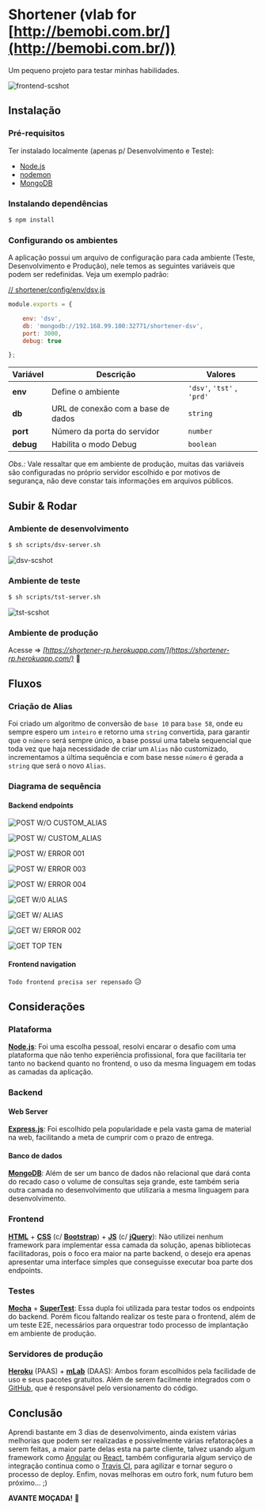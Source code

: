 # Shortener (vlab for [http://bemobi.com.br/](http://bemobi.com.br/))

Um pequeno projeto para testar minhas habilidades.

![frontend-scshot](../master/scshot/frontend-scshot.png)

## Instalação

### Pré-requisitos

Ter instalado localmente (apenas p/ Desenvolvimento e Teste):
- [Node.js](https://nodejs.org/)
- [nodemon](https://nodemon.io/)
- [MongoDB](https://mongodb.com/)

### Instalando dependências

```bash
$ npm install
```

### Configurando os ambientes

A aplicação possui um arquivo de configuração para cada ambiente (Teste, Desenvolvimento e Produção), nele temos as seguintes variáveis que podem ser redefinidas. Veja um exemplo padrão:

[// shortener/config/env/dsv.js](../master/config/env/dsv.js)
```javascript
module.exports = {

	env: 'dsv',
	db: 'mongodb://192.168.99.100:32771/shortener-dsv',
	port: 3000,
	debug: true

};
```

Variável | Descrição | Valores
--- | --- | ---
**env** | Define o ambiente | `'dsv'`, `'tst'` , `'prd'`
**db** | URL de conexão com a base de dados | `string`
**port** | Número da porta do servidor | `number`
**debug** | Habilita o modo Debug | `boolean`

_Obs.:_ Vale ressaltar que em ambiente de produção, muitas das variáveis são configuradas no próprio servidor escolhido e por motivos de segurança, não deve constar tais informações em arquivos públicos.

## Subir & Rodar

### Ambiente de desenvolvimento

```bash
$ sh scripts/dsv-server.sh
```
![dsv-scshot](../master/scshot/dsv-scshot.png)

### Ambiente de teste

```bash
$ sh scripts/tst-server.sh
```

![tst-scshot](../master/scshot/tst-scshot.png)

### Ambiente de produção

Acesse => *[https://shortener-rp.herokuapp.com/](https://shortener-rp.herokuapp.com/)* :clap:

## Fluxos

### Criação de Alias

Foi criado um algoritmo de conversão de `base 10` para `base 58`, onde eu sempre espero um `inteiro` e retorno uma `string` convertida, para garantir que o `número` será sempre único, a base possui uma tabela sequencial que toda vez que haja necessidade de criar um `Alias` não customizado, incrementamos a última sequência e com base nesse `número` é gerada a `string` que será o novo `Alias`.

### Diagrama de sequência

#### Backend endpoints

![POST W/O CUSTOM_ALIAS](https://www.websequencediagrams.com/cgi-bin/cdraw?lz=dGl0bGUgUE9TVCBXL08gQ1VTVE9NX0FMSUFTCgpVc2VyLT5FeHByZXNzLmpzOiBwb3N0IC9zaG9ydGVuZXIvY3JlYXRlP3VybD1odHRwOi8vbG9uZy11cmwuaW8Kbm90ZSByaWdodCBvZiAAPgoKICAgICBpZiBVUkwgVE8gQkUgU0hPUlRFTgAVBWFuZAAVBVZBTElEAAkJAIEOEWVuZCBub3RlCgCBFwotPk1vbmdvREI6IGZpbmQAUAZVUkwgU0VRVUVOQ0UKABkHLQCBSQ5yZXNwb25zZSBJTkNSRU1FTlQAgR0fZ2VuZXJhdGUgQkFTRTU4IEVOQ09ERQCBUgZmcm9tAGcTAIERHgCCQwYAgSgJAIEIIFNVQ0NFU1MAgW8MLT5Vc2VyABgMVEFUVVMgMjAxAIJNBUpTT04gREFUQQo&s=qsd)

![POST W/ CUSTOM_ALIAS](https://www.websequencediagrams.com/cgi-bin/cdraw?lz=dGl0bGUgUE9TVCBXLyBDVVNUT01fQUxJQVMKClVzZXItPkV4cHJlc3MuanM6IHBvc3QgL3Nob3J0ZW5lci9jcmVhdGU_dXJsPWh0dHA6Ly9sb25nLXVybC5pbyYAQgw9bGdpCm5vdGUgcmlnaHQgb2YgAE8KCiAgICAgaWYgVVJMIFRPIEJFIFNIT1JURU4AFQVhbmQAFQVWQUxJRAAJCQCBHxBlbmQgbm90ZQoAgScKLT5Nb25nb0RCOiBmaW5kIACBUgYADQctAIFNDnJlc3BvbnNlIE5PVCBGT1VORAAzFgCBbQYAgRoGVVJMAC4gU1VDQ0VTUwCBCQwtPlVzZXIAGAxUQVRVUyAyMDEAgWYFSlNPTiBEQVRBCg&s=qsd)

![POST W/ ERROR 001](https://www.websequencediagrams.com/cgi-bin/cdraw?lz=dGl0bGUgUE9TVCBXLyBFUlJPUiAwMDEKClVzZXItPkV4cHJlc3MuanM6IHBvc3QgL3Nob3J0ZW5lci9jcmVhdGU_dXJsPWh0dHA6Ly9sb25nLXVybC5pbyZDVVNUT01fQUxJQVM9bGdpCm5vdGUgcmlnaHQgb2YgAE8KCiAgICAgaWYgVVJMIFRPIEJFIFNIT1JURU4AFQVhbmQAFQVWQUxJRAAJCVcvIABVDAplbmQgbm90ZQoAgScKLT5Nb25nb0RCOiBmaW5kIAAjBgANBy0AgU0OcmVzcG9uc2UgRk9VTkQAgQkiAIFXBgBNBiBBTFJFQURZIEVYSVNUAHUWLT5Vc2VyAF0LU1RBVFVTIDQwMACBXAVKU09OAIJyCw&s=qsd)

![POST W/ ERROR 003](https://www.websequencediagrams.com/cgi-bin/cdraw?lz=dGl0bGUgUE9TVCBXLyBFUlJPUiAwMDMKClVzZXItPkV4cHJlc3MuanM6IHBvc3QgL3Nob3J0ZW5lci9jcmVhdGUKbm90ZSByaWdodCBvZiAAJwoKICAgICBpZiBOTyBVUkwgVE8gQkUgU0hPUlRFTgplbmQgbm90ZQoAWAotLT5Vc2VyOiByZXNwb25zZSBTVEFUVVMgNDAwIGFuZCBKU09OAIEYCw&s=qsd)

![POST W/ ERROR 004](https://www.websequencediagrams.com/cgi-bin/cdraw?lz=dGl0bGUgUE9TVCBXLyBFUlJPUiAwMDQKClVzZXItPkV4cHJlc3MuanM6IHBvc3QgL3Nob3J0ZW5lci9jcmVhdGU_dXJsPWxvbmctdXJsLmlvCm5vdGUgcmlnaHQgb2YgADcKCiAgICAgaWYgVVJMIFRPIEJFIFNIT1JURU4AFQVhbmQAFQVOT1QgVkFMSUQKZW5kIG5vdGUKAHsKLS0-VXNlcjogcmVzcG9uc2UgU1RBVFVTIDQwMAA9BUpTT04AgTsL&s=qsd)

![GET W/0 ALIAS](https://www.websequencediagrams.com/cgi-bin/cdraw?lz=dGl0bGUgR0VUIFcvTyBBTElBUwoKVXNlci0-RXhwcmVzcy5qczogZ2V0IC9zaG9ydGVuZXIvdS8KABQKLS0-VXNlcjogcmVzcG9uc2UgU1RBVFVTIDQwNCBhbmQgSFRNTAo&s=qsd)

![GET W/ ALIAS](https://www.websequencediagrams.com/cgi-bin/cdraw?lz=dGl0bGUgR0VUIFcvIEFMSUFTCgpVc2VyLT5FeHByZXNzLmpzOiBnZXQgL3Nob3J0ZW5lci91L2xnaQpub3RlIHJpZ2h0IG9mIAAlCgogICAgIGlmAEgHZW5kIG5vdGUKAEcKLT5Nb25nb0RCOiBmaW5kAHEHAEIOABsHAEYHbmNyZW1lbnQgUkVUUklFVkVEAE4KAEUHLQCBJQ5yZXNwb25zZSBTSE9SVCBVUkwAdQwtPlVzZXIAGgxUQVRVUyAzMDIgYW5kIEhUTUwK&s=qsd)

![GET W/ ERROR 002](https://www.websequencediagrams.com/cgi-bin/cdraw?lz=dGl0bGUgR0VUIFcvIEVSUk9SIDAwMgoKVXNlci0-RXhwcmVzcy5qczogZ2V0IC9zaG9ydGVuZXIvdS9sZ2lYCm5vdGUgcmlnaHQgb2YgACYKCiAgICAgaWYgQUxJQVMKZW5kIG5vdGUKAEgKLT5Nb25nb0RCOiBmaW5kACIHAA0HLQBuDnJlc3BvbnNlIE5PVCBGT1VORAA9DC0-VXNlcgAbC1NUQVRVUyA0MDAgYW5kAIFMCw&s=qsd)

![GET TOP TEN](https://www.websequencediagrams.com/cgi-bin/cdraw?lz=dGl0bGUgR0VUIFRPUCBURU4KClVzZXItPkV4cHJlc3MuanM6IGdldCAvc2hvcnRlbmVyL3RvcFRlbgoAGAotPk1vbmdvREI6IGZpbmQAQwggUkVUUklFVkVECgAZBy0ASg5yZXNwb25zZQBzCQBICy0-VXNlcgAZC1NUQVRVUyAyMDAgYW5kIEpTT04gREFUQQo&s=qsd)

#### Frontend navigation

`Todo frontend precisa ser repensado` :disappointed_relieved:

## Considerações

### Plataforma

**[Node.js](https://nodejs.org/)**: Foi uma escolha pessoal, resolvi encarar o desafio com uma plataforma que não tenho experiência profissional, fora que facilitaria ter tanto no backend quanto no frontend, o uso da mesma linguagem em todas as camadas da aplicação.

### Backend

#### Web Server

**[Express.js](https://expressjs.com/)**: Foi escolhido pela popularidade e pela vasta gama de material na web, facilitando a meta de cumprir com o prazo de entrega.

#### Banco de dados

**[MongoDB](https://mongodb.com/)**: Além de ser um banco de dados não relacional que dará conta do recado caso o volume de consultas seja grande, este também seria outra camada no desenvolvimento que utilizaria a mesma linguagem para desenvolvimento.

### Frontend

**[HTML](https://w3.org/html/)** + **[CSS](https://w3.org/Style/CSS/)** (c/ **[Bootstrap](http://getbootstrap.com/)**) + **[JS](https://developer.mozilla.org/en-US/docs/Web/JavaScript)** (c/ **[jQuery](https://jquery.com/)**): Não utilizei nenhum framework para implementar essa camada da solução, apenas bibliotecas facilitadoras, pois o foco era maior na parte backend, o desejo era apenas apresentar uma interface simples que conseguisse executar boa parte dos endpoints.

### Testes

**[Mocha](https://mochajs.org/)** + **[SuperTest](https://github.com/visionmedia/supertest)**: Essa dupla foi utilizada para testar todos os endpoints do backend. Porém ficou faltando realizar os teste para o frontend, além de um teste E2E, necessários para orquestrar todo processo de implantação em ambiente de produção.

### Servidores de produção

**[Heroku](https://heroku.com)** (PAAS) + **[mLab](https://mlab.com)** (DAAS): Ambos foram escolhidos pela facilidade de uso e seus pacotes gratuitos. Além de serem facilmente integrados com o [GitHub](https://github.com/), que é responsável pelo versionamento do código.

## Conclusão

Aprendi bastante em 3 dias de desenvolvimento, ainda existem várias melhorias que podem ser realizadas e possivelmente várias refatorações a serem feitas, a maior parte delas esta na parte cliente, talvez usando algum framework como [Angular](https://angular.io/) ou [React](https://facebook.github.io/react/), também configuraria algum serviço de integração continua como o [Travis CI](https://travis-ci.org), para agilizar e tornar seguro o processo de deploy. Enfim, novas melhoras em outro fork, num futuro bem próximo... ;)

**AVANTE MOÇADA!** :muscle:
